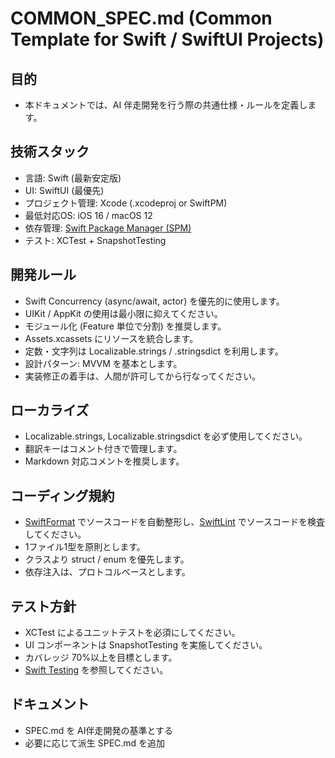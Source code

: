 # COMMON_SPEC.md (Common Template for Swift / SwiftUI Projects)

## 目的
- 本ドキュメントでは、AI 伴走開発を行う際の共通仕様・ルールを定義します。

## 技術スタック
- 言語: Swift (最新安定版)
- UI: SwiftUI (最優先)
- プロジェクト管理: Xcode (.xcodeproj or SwiftPM)
- 最低対応OS: iOS 16 / macOS 12
- 依存管理: [Swift Package Manager (SPM)](https://docs.swift.org/swiftpm/documentation/packagemanagerdocs/)
- テスト: XCTest + SnapshotTesting

## 開発ルール
- Swift Concurrency (async/await, actor) を優先的に使用します。
- UIKit / AppKit の使用は最小限に抑えてください。
- モジュール化 (Feature 単位で分割) を推奨します。
- Assets.xcassets にリソースを統合します。
- 定数・文字列は Localizable.strings / .stringsdict を利用します。
- 設計パターン: MVVM を基本とします。
- 実装修正の着手は、人間が許可してから行なってください。

## ローカライズ
- Localizable.strings, Localizable.stringsdict を必ず使用してください。
- 翻訳キーはコメント付きで管理します。
- Markdown 対応コメントを推奨します。

## コーディング規約
- [SwiftFormat](https://formulae.brew.sh/formula/swiftformat#default) でソースコードを自動整形し、[SwiftLint](https://formulae.brew.sh/formula/swiftlint) でソースコードを検査してください。
- 1ファイル1型を原則とします。
- クラスより struct / enum を優先します。
- 依存注入は、プロトコルベースとします。

## テスト方針
- XCTest によるユニットテストを必須にしてください。
- UI コンポーネントは SnapshotTesting を実施してください。
- カバレッジ 70%以上を目標とします。
- [Swift Testing](https://developer.apple.com/documentation/testing) を参照してください。

## ドキュメント
- SPEC.md を AI伴走開発の基準とする
- 必要に応じて派生 SPEC.md を追加
